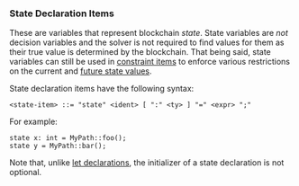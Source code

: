 ### State Declaration Items

These are variables that represent blockchain _state_. State variables are _not_ decision variables and the solver is not required to find values for them as their true value is determined by the blockchain. That being said, state variables can still be used in [constraint items](./constraints.md) to enforce various restrictions on the current and [future state values](../expressions/atoms/prime.md).

State declaration items have the following syntax:

```bnf
<state-item> ::= "state" <ident> [ ":" <ty> ] "=" <expr> ";"
```

For example:

```pint
state x: int = MyPath::foo();
state y = MyPath::bar();
```

Note that, unlike [let declarations](./lets.md), the initializer of a state declaration is not optional.
